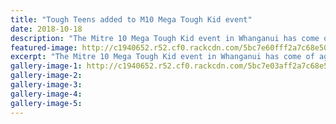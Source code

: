 ```yaml
---
title: "Tough Teens added to M10 Mega Tough Kid event"
date: 2018-10-18
description: "The Mitre 10 Mega Tough Kid event in Whanganui has come of age and this year a Tough Teens event will run in tandem..."
featured-image: http://c1940652.r52.cf0.rackcdn.com/5bc7e60fff2a7c68e50004e3/Tough-Teen-poster-300-no-dateFB.jpg
excerpt: "The Mitre 10 Mega Tough Kid event in Whanganui has come of age and this year a Tough Teens event will run in tandem."
gallery-image-1: http://c1940652.r52.cf0.rackcdn.com/5bc7e03aff2a7c68e50004dd/Tough-Teen-poster-FB.png
gallery-image-2: 
gallery-image-3: 
gallery-image-4: 
gallery-image-5: 
---
```

